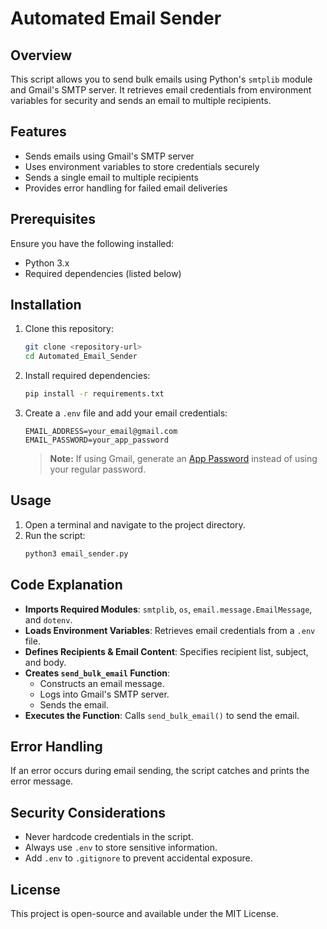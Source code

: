 # Automated Email Sender

## Overview
This script allows you to send bulk emails using Python's `smtplib` module and Gmail's SMTP server. It retrieves email credentials from environment variables for security and sends an email to multiple recipients.

## Features
- Sends emails using Gmail's SMTP server
- Uses environment variables to store credentials securely
- Sends a single email to multiple recipients
- Provides error handling for failed email deliveries

## Prerequisites
Ensure you have the following installed:
- Python 3.x
- Required dependencies (listed below)

## Installation
1. Clone this repository:
   ```sh
   git clone <repository-url>
   cd Automated_Email_Sender
   ```
2. Install required dependencies:
   ```sh
   pip install -r requirements.txt
   ```
3. Create a `.env` file and add your email credentials:
   ```env
   EMAIL_ADDRESS=your_email@gmail.com
   EMAIL_PASSWORD=your_app_password
   ```
   > **Note:** If using Gmail, generate an [App Password](https://myaccount.google.com/apppasswords) instead of using your regular password.

## Usage
1. Open a terminal and navigate to the project directory.
2. Run the script:
   ```sh
   python3 email_sender.py
   ```

## Code Explanation
- **Imports Required Modules**: `smtplib`, `os`, `email.message.EmailMessage`, and `dotenv`.
- **Loads Environment Variables**: Retrieves email credentials from a `.env` file.
- **Defines Recipients & Email Content**: Specifies recipient list, subject, and body.
- **Creates `send_bulk_email` Function**:
  - Constructs an email message.
  - Logs into Gmail's SMTP server.
  - Sends the email.
- **Executes the Function**: Calls `send_bulk_email()` to send the email.

## Error Handling
If an error occurs during email sending, the script catches and prints the error message.

## Security Considerations
- Never hardcode credentials in the script.
- Always use `.env` to store sensitive information.
- Add `.env` to `.gitignore` to prevent accidental exposure.

## License
This project is open-source and available under the MIT License.

